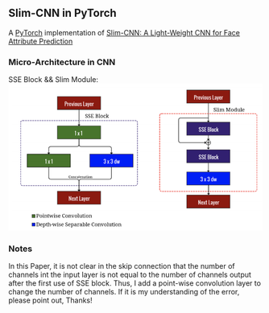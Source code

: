 ## Slim-CNN in PyTorch  
A [PyTorch](https://pytorch.org/) implementation of [Slim-CNN: A Light-Weight CNN for Face Attribute Prediction](https://arxiv.org/pdf/1907.02157.pdf)

### Micro-Architecture in CNN
SSE Block && Slim Module:  
![Slim Module](https://github.com/Joyako/Slim-CNN/blob/master/data/image.jpg)

### Notes  
In this Paper, it is not clear in the skip connection that the number of channels int the input layer is not equal to the number of channels output after the first use of SSE block.
Thus, I add a point-wise convolution layer to change the number of channels. If it is my understanding of the error, please point out, Thanks!
